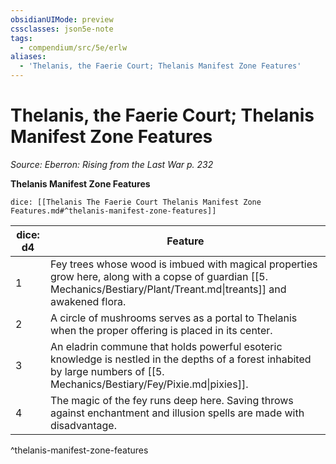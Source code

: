 ```yaml
---
obsidianUIMode: preview
cssclasses: json5e-note
tags:
  - compendium/src/5e/erlw
aliases:
  - 'Thelanis, the Faerie Court; Thelanis Manifest Zone Features'
---
```

# Thelanis, the Faerie Court; Thelanis Manifest Zone Features
*Source: Eberron: Rising from the Last War p. 232* 

**Thelanis Manifest Zone Features**

`dice: [[Thelanis The Faerie Court Thelanis Manifest Zone Features.md#^thelanis-manifest-zone-features]]`

| dice: d4 | Feature |
|----------|---------|
| 1 | Fey trees whose wood is imbued with magical properties grow here, along with a copse of guardian [[5. Mechanics/Bestiary/Plant/Treant.md\|treants]] and awakened flora. |
| 2 | A circle of mushrooms serves as a portal to Thelanis when the proper offering is placed in its center. |
| 3 | An eladrin commune that holds powerful esoteric knowledge is nestled in the depths of a forest inhabited by large numbers of [[5. Mechanics/Bestiary/Fey/Pixie.md\|pixies]]. |
| 4 | The magic of the fey runs deep here. Saving throws against enchantment and illusion spells are made with disadvantage. |
^thelanis-manifest-zone-features
